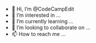 - 👋 Hi, I’m @CodeCampEdit
- 👀 I’m interested in ...
- 🌱 I’m currently learning ...
- 💞️ I’m looking to collaborate on ...
- 📫 How to reach me ...

<!---
CodeCampEdit/CodeCampEdit is a ✨ special ✨ repository because its `README.md` (this file) appears on your GitHub profile.
You can click the Preview link to take a look at your changes.
--->
